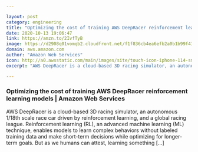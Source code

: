 ```yaml
---

layout: post
category: engineering
title: "Optimizing the cost of training AWS DeepRacer reinforcement learning models"
date: 2020-10-13 19:06:47
link: https://amzn.to/2IvfTyB
image: https://d2908q01vomqb2.cloudfront.net/f1f836cb4ea6efb2a0b1b99f41ad8b103eff4b59/2020/09/28/4-Track.jpg
domain: aws.amazon.com
author: "Amazon Web Services"
icon: http://a0.awsstatic.com/main/images/site/touch-icon-iphone-114-smile.png
excerpt: "AWS DeepRacer is a cloud-based 3D racing simulator, an autonomous 1/18th scale race car driven by reinforcement learning, and a global racing league. Reinforcement learning (RL), an advanced machine learning (ML) technique, enables models to learn complex behaviors without labeled training data and make short-term decisions while optimizing for longer-term goals. But as we humans can attest, learning something […]"

---
```


### Optimizing the cost of training AWS DeepRacer reinforcement learning models | Amazon Web Services

AWS DeepRacer is a cloud-based 3D racing simulator, an autonomous 1/18th scale race car driven by reinforcement learning, and a global racing league. Reinforcement learning (RL), an advanced machine learning (ML) technique, enables models to learn complex behaviors without labeled training data and make short-term decisions while optimizing for longer-term goals. But as we humans can attest, learning something […]